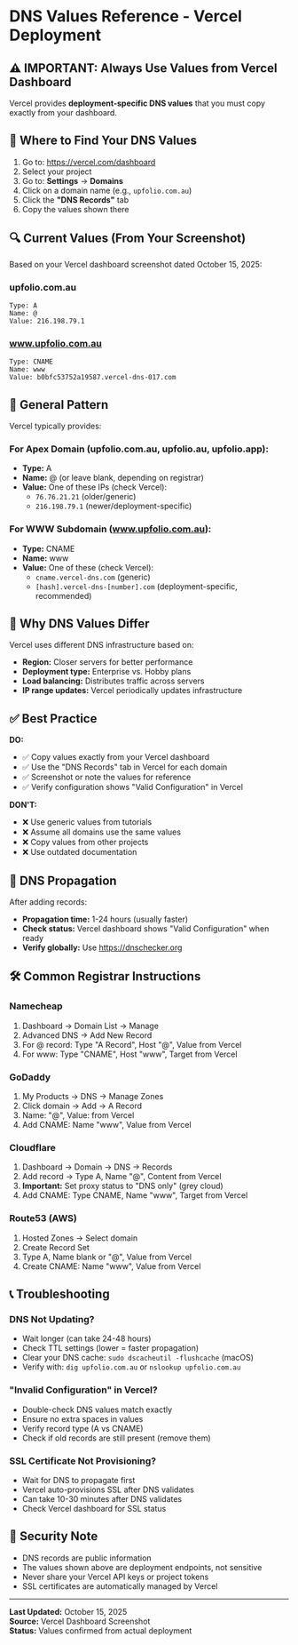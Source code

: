 # DNS Values Reference - Vercel Deployment

## ⚠️ IMPORTANT: Always Use Values from Vercel Dashboard

Vercel provides **deployment-specific DNS values** that you must copy exactly from your dashboard.

## 📍 Where to Find Your DNS Values

1. Go to: https://vercel.com/dashboard
2. Select your project
3. Go to: **Settings** → **Domains**
4. Click on a domain name (e.g., `upfolio.com.au`)
5. Click the **"DNS Records"** tab
6. Copy the values shown there

## 🔍 Current Values (From Your Screenshot)

Based on your Vercel dashboard screenshot dated October 15, 2025:

### upfolio.com.au

```
Type: A
Name: @
Value: 216.198.79.1
```

### www.upfolio.com.au

```
Type: CNAME
Name: www
Value: b0bfc53752a19587.vercel-dns-017.com
```

## 📝 General Pattern

Vercel typically provides:

### For Apex Domain (upfolio.com.au, upfolio.au, upfolio.app):

- **Type:** A
- **Name:** @ (or leave blank, depending on registrar)
- **Value:** One of these IPs (check Vercel):
  - `76.76.21.21` (older/generic)
  - `216.198.79.1` (newer/deployment-specific)

### For WWW Subdomain (www.upfolio.com.au):

- **Type:** CNAME
- **Name:** www
- **Value:** One of these (check Vercel):
  - `cname.vercel-dns.com` (generic)
  - `[hash].vercel-dns-[number].com` (deployment-specific, recommended)

## 🎯 Why DNS Values Differ

Vercel uses different DNS infrastructure based on:

- **Region:** Closer servers for better performance
- **Deployment type:** Enterprise vs. Hobby plans
- **Load balancing:** Distributes traffic across servers
- **IP range updates:** Vercel periodically updates infrastructure

## ✅ Best Practice

**DO:**

- ✅ Copy values exactly from your Vercel dashboard
- ✅ Use the "DNS Records" tab in Vercel for each domain
- ✅ Screenshot or note the values for reference
- ✅ Verify configuration shows "Valid Configuration" in Vercel

**DON'T:**

- ❌ Use generic values from tutorials
- ❌ Assume all domains use the same values
- ❌ Copy values from other projects
- ❌ Use outdated documentation

## 🔄 DNS Propagation

After adding records:

- **Propagation time:** 1-24 hours (usually faster)
- **Check status:** Vercel dashboard shows "Valid Configuration" when ready
- **Verify globally:** Use https://dnschecker.org

## 🛠️ Common Registrar Instructions

### Namecheap

1. Dashboard → Domain List → Manage
2. Advanced DNS → Add New Record
3. For @ record: Type "A Record", Host "@", Value from Vercel
4. For www: Type "CNAME", Host "www", Target from Vercel

### GoDaddy

1. My Products → DNS → Manage Zones
2. Click domain → Add → A Record
3. Name: "@", Value: from Vercel
4. Add CNAME: Name "www", Value from Vercel

### Cloudflare

1. Dashboard → Domain → DNS → Records
2. Add record → Type A, Name "@", Content from Vercel
3. **Important:** Set proxy status to "DNS only" (grey cloud)
4. Add CNAME: Type CNAME, Name "www", Target from Vercel

### Route53 (AWS)

1. Hosted Zones → Select domain
2. Create Record Set
3. Type A, Name blank or "@", Value from Vercel
4. Create CNAME: Name "www", Value from Vercel

## 📞 Troubleshooting

### DNS Not Updating?

- Wait longer (can take 24-48 hours)
- Check TTL settings (lower = faster propagation)
- Clear your DNS cache: `sudo dscacheutil -flushcache` (macOS)
- Verify with: `dig upfolio.com.au` or `nslookup upfolio.com.au`

### "Invalid Configuration" in Vercel?

- Double-check DNS values match exactly
- Ensure no extra spaces in values
- Verify record type (A vs CNAME)
- Check if old records are still present (remove them)

### SSL Certificate Not Provisioning?

- Wait for DNS to propagate first
- Vercel auto-provisions SSL after DNS validates
- Can take 10-30 minutes after DNS validates
- Check Vercel dashboard for SSL status

## 🔐 Security Note

- DNS records are public information
- The values shown above are deployment endpoints, not sensitive
- Never share your Vercel API keys or project tokens
- SSL certificates are automatically managed by Vercel

---

**Last Updated:** October 15, 2025  
**Source:** Vercel Dashboard Screenshot  
**Status:** Values confirmed from actual deployment

